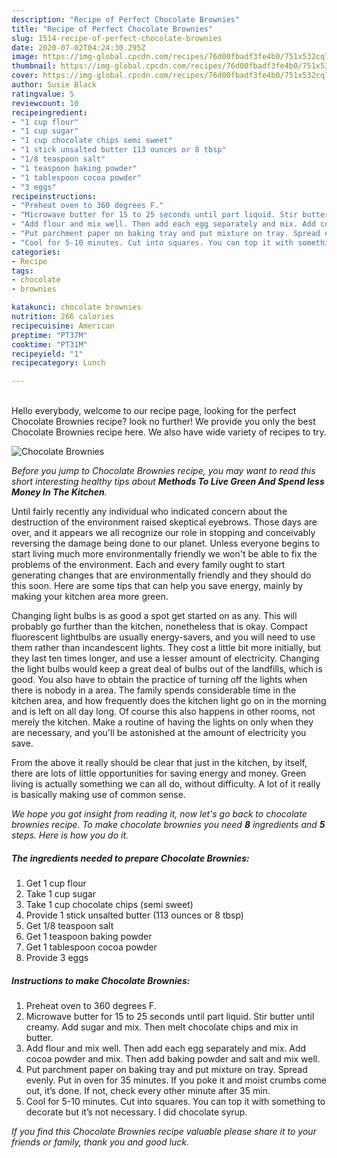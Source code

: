 ```yaml
---
description: "Recipe of Perfect Chocolate Brownies"
title: "Recipe of Perfect Chocolate Brownies"
slug: 1514-recipe-of-perfect-chocolate-brownies
date: 2020-07-02T04:24:30.295Z
image: https://img-global.cpcdn.com/recipes/76d00fbadf3fe4b0/751x532cq70/chocolate-brownies-recipe-main-photo.jpg
thumbnail: https://img-global.cpcdn.com/recipes/76d00fbadf3fe4b0/751x532cq70/chocolate-brownies-recipe-main-photo.jpg
cover: https://img-global.cpcdn.com/recipes/76d00fbadf3fe4b0/751x532cq70/chocolate-brownies-recipe-main-photo.jpg
author: Susie Black
ratingvalue: 5
reviewcount: 10
recipeingredient:
- "1 cup flour"
- "1 cup sugar"
- "1 cup chocolate chips semi sweet"
- "1 stick unsalted butter 113 ounces or 8 tbsp"
- "1/8 teaspoon salt"
- "1 teaspoon baking powder"
- "1 tablespoon cocoa powder"
- "3 eggs"
recipeinstructions:
- "Preheat oven to 360 degrees F."
- "Microwave butter for 15 to 25 seconds until part liquid. Stir butter until creamy. Add sugar and mix. Then melt chocolate chips and mix in butter."
- "Add flour and mix well. Then add each egg separately and mix. Add cocoa powder and mix. Then add baking powder and salt and mix well."
- "Put parchment paper on baking tray and put mixture on tray. Spread evenly. Put in oven for 35 minutes. If you poke it and moist crumbs come out, it’s done. If not, check every other minute after 35 min."
- "Cool for 5-10 minutes. Cut into squares. You can top it with something to decorate but it’s not necessary. I did chocolate syrup."
categories:
- Recipe
tags:
- chocolate
- brownies

katakunci: chocolate brownies 
nutrition: 266 calories
recipecuisine: American
preptime: "PT37M"
cooktime: "PT31M"
recipeyield: "1"
recipecategory: Lunch

---
```

<br>
Hello everybody, welcome to our recipe page, looking for the perfect Chocolate Brownies recipe? look no further! We provide you only the best Chocolate Brownies recipe here. We also have wide variety of recipes to try.
<br>


![Chocolate Brownies](https://img-global.cpcdn.com/recipes/76d00fbadf3fe4b0/751x532cq70/chocolate-brownies-recipe-main-photo.jpg)

<i>Before you jump to Chocolate Brownies recipe, you may want to read this short interesting healthy tips about 
<strong>Methods To Live Green And Spend less Money In The Kitchen</strong>.</i>
</br>

Until fairly recently any individual who indicated concern about the destruction of the environment raised skeptical eyebrows. Those days are over, and it appears we all recognize our role in stopping and conceivably reversing the damage being done to our planet. Unless everyone begins to start living much more environmentally friendly we won't be able to fix the problems of the environment. Each and every family ought to start generating changes that are environmentally friendly and they should do this soon. Here are some tips that can help you save energy, mainly by making your kitchen area more green.

Changing light bulbs is as good a spot get started on as any. This will probably go further than the kitchen, nonetheless that is okay. Compact fluorescent lightbulbs are usually energy-savers, and you will need to use them rather than incandescent lights. They cost a little bit more initially, but they last ten times longer, and use a lesser amount of electricity. Changing the light bulbs would keep a great deal of bulbs out of the landfills, which is good. You also have to obtain the practice of turning off the lights when there is nobody in a area. The family spends considerable time in the kitchen area, and how frequently does the kitchen light go on in the morning and is left on all day long. Of course this also happens in other rooms, not merely the kitchen. Make a routine of having the lights on only when they are necessary, and you'll be astonished at the amount of electricity you save.

From the above it really should be clear that just in the kitchen, by itself, there are lots of little opportunities for saving energy and money. Green living is actually something we can all do, without difficulty. A lot of it really is basically making use of common sense.


<i>We hope you got insight from reading it, now let's go back to chocolate brownies recipe. To make chocolate brownies you need <strong>8</strong> ingredients and <strong>5</strong> steps. Here is how you do it.
</i>

##### The ingredients needed to prepare Chocolate Brownies:

1. Get 1 cup flour
1. Take 1 cup sugar
1. Take 1 cup chocolate chips (semi sweet)
1. Provide 1 stick unsalted butter (113 ounces or 8 tbsp)
1. Get 1/8 teaspoon salt
1. Get 1 teaspoon baking powder
1. Get 1 tablespoon cocoa powder
1. Provide 3 eggs


##### Instructions to make Chocolate Brownies:

1. Preheat oven to 360 degrees F.
1. Microwave butter for 15 to 25 seconds until part liquid. Stir butter until creamy. Add sugar and mix. Then melt chocolate chips and mix in butter.
1. Add flour and mix well. Then add each egg separately and mix. Add cocoa powder and mix. Then add baking powder and salt and mix well.
1. Put parchment paper on baking tray and put mixture on tray. Spread evenly. Put in oven for 35 minutes. If you poke it and moist crumbs come out, it’s done. If not, check every other minute after 35 min.
1. Cool for 5-10 minutes. Cut into squares. You can top it with something to decorate but it’s not necessary. I did chocolate syrup.


<i>If you find this Chocolate Brownies recipe valuable please share it to your friends or family, thank you and good luck.</i>
